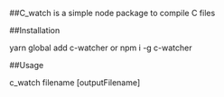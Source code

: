 ##C_watch is a simple node package to compile C files

##Installation

yarn global add c-watcher or 
npm i -g c-watcher


##Usage

c_watch filename [outputFilename]
